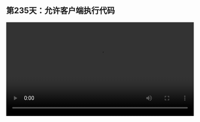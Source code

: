 ## 第235天：允许客户端执行代码


<video width="100%" controls controlslist="nodownload nofullscreen noremoteplayback" disablePictureInPicture>
  <source src="https://api.keepwork.com/ts-storage/siteFiles/21297/raw#1637313263851session235 允许客户端执行代码.webm" type="video/webm">
  <source src="https://api.keepwork.com/ts-storage/siteFiles/21298/raw#1637313285599session235 允许客户端执行代码_small.mp4" type="video/mp4" />
   
  你的浏览器不支持播放
</video>




### 字幕

我们看在多人联网模式下，我打开了左右两个客户端。左侧窗口中穿蓝色衣服的人物是主机，这里有个代码方块。
里边的代码为
while (true) do
    turn(1)
end
也就是让人物不停地旋转。
我们看拉杆是打开的。
右侧窗口中头顶为nil的人物为客户端，连接了主机。
虽然右侧客户端中的拉杆是打开的，但是代码方块中的代码并没有被执行，我们看不见主机上这个在不停旋转的人物。
这是为什么呢？
因为所有的代码方块默认都只在主机上执行。
那么我们如何让这里的代码也在客户端执行呢？
我们右键打开这个代码方块。
点击**设置**。
我们看这里有一个**允许客户端执行代码**，我们勾选一下。
可以看到更改后，客户端的窗口中也出现了这个旋转的人物，也就是这里的代码被客户端执行了。
注意两台机器的代码并不是同步执行的，而是分别都执行了，
所以如果网络有延迟或者两台机器的运行速度不一样，两边人物旋转的角度和速度并不是精确同步的。


### 动手练习